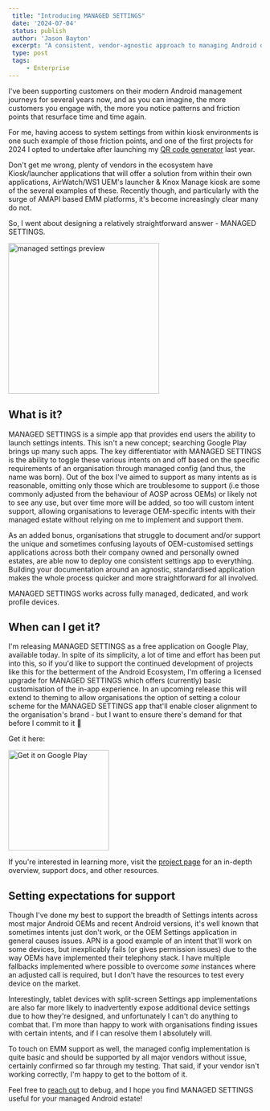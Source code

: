 ```yaml
---
 title: "Introducing MANAGED SETTINGS"
 date: '2024-07-04'
 status: publish
 author: 'Jason Bayton'
 excerpt: "A consistent, vendor-agnostic approach to managing Android device settings"
 type: post
 tags:
     - Enterprise
---
```

I've been supporting customers on their modern Android management journeys for several years now, and as you can imagine, the more customers you engage with, the more you notice patterns and friction points that resurface time and time again. 

For me, having access to system settings from within kiosk environments is one such example of those friction points, and one of the first projects for 2024 I opted to undertake after launching my [QR code generator](/qr-generator) last year.

Don't get me wrong, plenty of vendors in the ecosystem have Kiosk/launcher applications that will offer a solution from within their own applications, AirWatch/WS1 UEM's launcher & Knox Manage kiosk are some of the several examples of these. Recently though, and particularly with the surge of AMAPI based EMM platforms, it's become increasingly clear many do not. 

So, I went about designing a relatively straightforward answer - MANAGED SETTINGS. 

<img src="https://cdn.bayton.org/assets/managed_settings/managed_settings_hero_gif.gif" width="300px" alt="managed settings preview" />

## What is it?

MANAGED SETTINGS is a simple app that provides end users the ability to launch settings intents. This isn't a new concept; searching Google Play brings up many such apps. The key differentiator with MANAGED SETTINGS is the ability to toggle these various intents on and off based on the specific requirements of an organisation through managed config (and thus, the name was born). Out of the box I've aimed to support as many intents as is reasonable, omitting only those which are troublesome to support (i.e those commonly adjusted from the behaviour of AOSP across OEMs) or likely not to see any use, but over time more will be added, so too will custom intent support, allowing organisations to leverage OEM-specific intents with their managed estate without relying on me to implement and support them.

As an added bonus, organisations that struggle to document and/or support the unique and sometimes confusing layouts of OEM-customised settings applications across both their company owned and personally owned estates, are able now to deploy one consistent settings app to everything. Building your documentation around an agnostic, standardised application makes the whole process quicker and more straightforward for all involved. 

MANAGED SETTINGS works across fully managed, dedicated, and work profile devices. 

## When can I get it?

I'm releasing MANAGED SETTINGS as a free application on Google Play, available today. In spite of its simplicity, a lot of time and effort has been put into this, so if you'd like to support the continued development of projects like this for the betterment of the Android Ecosystem, I'm offering a licensed upgrade for MANAGED SETTINGS which offers (currently) basic customisation of the in-app experience. In an upcoming release this will extend to theming to allow organisations the option of setting a colour scheme for the MANAGED SETTINGS app that'll enable closer alignment to the organisation's brand - but I want to ensure there's demand for that before I commit to it 🙂

Get it here:

<a href='https://play.google.com/store/apps/details?id=org.bayton.managedsettings'><img alt='Get it on Google Play' src='https://play.google.com/intl/en_us/badges/static/images/badges/en_badge_web_generic.png' width="200px"/></a>

If you're interested in learning more, visit the [project page](/projects/managed-settings) for an in-depth overview, support docs, and other resources.

## Setting expectations for support

Though I've done my best to support the breadth of Settings intents across most major Android OEMs and recent Android versions, it's well known that sometimes intents just don't work, or the OEM Settings application in general causes issues. APN is a good example of an intent that'll work on some devices, but inexplicably fails (or gives permission issues) due to the way OEMs have implemented their telephony stack. I have multiple fallbacks implemented where possible to overcome _some_ instances where an adjusted call is required, but I don't have the resources to test every device on the market. 

Interestingly, tablet devices with split-screen Settings app implementations are also far more likely to inadvertently expose additional device settings due to how they're designed, and unfortunately I can't do anything to combat that. I'm more than happy to work with organisations finding issues with certain intents, and if I can resolve them I absolutely will.

To touch on EMM support as well, the managed config implementation is quite basic and should be supported by all major vendors without issue, certainly confirmed so far through my testing. That said, if your vendor isn't working correctly, I'm happy to get to the bottom of it.

Feel free to [reach out](/contact) to debug, and I hope you find MANAGED SETTINGS useful for your managed Android estate!